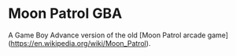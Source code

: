 # Moon Patrol GBA
A Game Boy Advance version of the old [Moon Patrol arcade game]
(https://en.wikipedia.org/wiki/Moon_Patrol).


